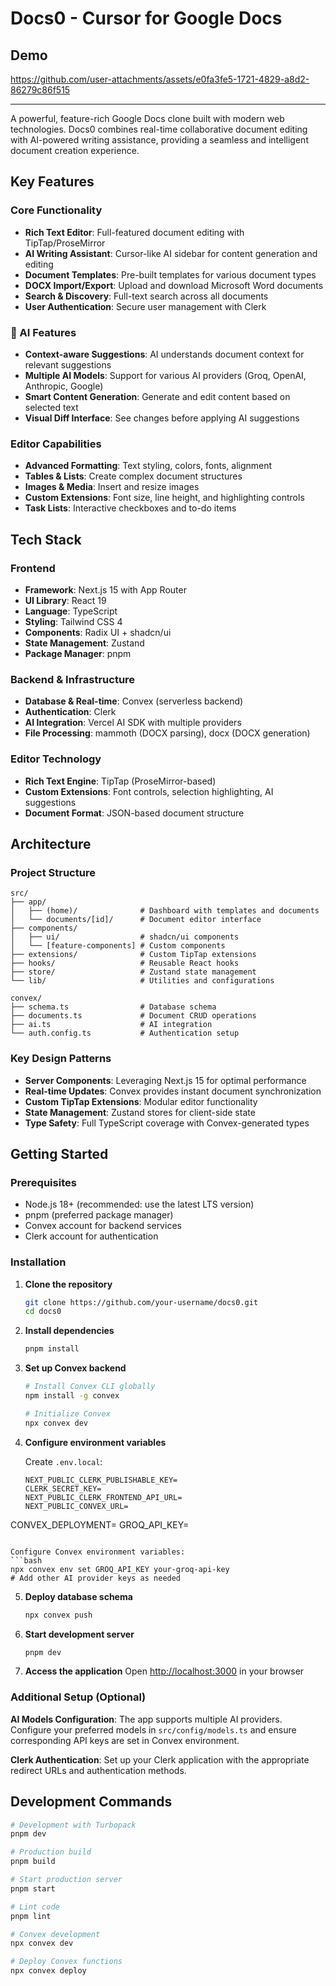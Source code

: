 # Docs0 - Cursor for Google Docs

<!-- Demo section - placeholder for video/gif -->
## Demo


https://github.com/user-attachments/assets/e0fa3fe5-1721-4829-a8d2-86279c86f515



---

A powerful, feature-rich Google Docs clone built with modern web technologies. Docs0 combines real-time collaborative document editing with AI-powered writing assistance, providing a seamless and intelligent document creation experience.

## Key Features

### Core Functionality
- **Rich Text Editor**: Full-featured document editing with TipTap/ProseMirror
- **AI Writing Assistant**: Cursor-like AI sidebar for content generation and editing
- **Document Templates**: Pre-built templates for various document types
- **DOCX Import/Export**: Upload and download Microsoft Word documents
- **Search & Discovery**: Full-text search across all documents
- **User Authentication**: Secure user management with Clerk

### 🤖 AI Features
- **Context-aware Suggestions**: AI understands document context for relevant suggestions
- **Multiple AI Models**: Support for various AI providers (Groq, OpenAI, Anthropic, Google)
- **Smart Content Generation**: Generate and edit content based on selected text
- **Visual Diff Interface**: See changes before applying AI suggestions

### Editor Capabilities
- **Advanced Formatting**: Text styling, colors, fonts, alignment
- **Tables & Lists**: Create complex document structures
- **Images & Media**: Insert and resize images
- **Custom Extensions**: Font size, line height, and highlighting controls
- **Task Lists**: Interactive checkboxes and to-do items

## Tech Stack

### Frontend
- **Framework**: Next.js 15 with App Router
- **UI Library**: React 19
- **Language**: TypeScript
- **Styling**: Tailwind CSS 4
- **Components**: Radix UI + shadcn/ui
- **State Management**: Zustand
- **Package Manager**: pnpm

### Backend & Infrastructure
- **Database & Real-time**: Convex (serverless backend)
- **Authentication**: Clerk
- **AI Integration**: Vercel AI SDK with multiple providers
- **File Processing**: mammoth (DOCX parsing), docx (DOCX generation)

### Editor Technology
- **Rich Text Engine**: TipTap (ProseMirror-based)
- **Custom Extensions**: Font controls, selection highlighting, AI suggestions
- **Document Format**: JSON-based document structure

## Architecture

### Project Structure
```
src/
├── app/
│   ├── (home)/              # Dashboard with templates and documents
│   └── documents/[id]/      # Document editor interface
├── components/
│   ├── ui/                  # shadcn/ui components
│   └── [feature-components] # Custom components
├── extensions/              # Custom TipTap extensions
├── hooks/                   # Reusable React hooks
├── store/                   # Zustand state management
└── lib/                     # Utilities and configurations

convex/
├── schema.ts                # Database schema
├── documents.ts             # Document CRUD operations
├── ai.ts                    # AI integration
└── auth.config.ts           # Authentication setup
```

### Key Design Patterns
- **Server Components**: Leveraging Next.js 15 for optimal performance
- **Real-time Updates**: Convex provides instant document synchronization
- **Custom TipTap Extensions**: Modular editor functionality
- **State Management**: Zustand stores for client-side state
- **Type Safety**: Full TypeScript coverage with Convex-generated types

## Getting Started

### Prerequisites
- Node.js 18+ (recommended: use the latest LTS version)
- pnpm (preferred package manager)
- Convex account for backend services
- Clerk account for authentication

### Installation

1. **Clone the repository**
   ```bash
   git clone https://github.com/your-username/docs0.git
   cd docs0
   ```

2. **Install dependencies**
   ```bash
   pnpm install
   ```

3. **Set up Convex backend**
   ```bash
   # Install Convex CLI globally
   npm install -g convex

   # Initialize Convex
   npx convex dev
   ```

4. **Configure environment variables**

   Create `.env.local`:
   ```env
   NEXT_PUBLIC_CLERK_PUBLISHABLE_KEY=
   CLERK_SECRET_KEY=
   NEXT_PUBLIC_CLERK_FRONTEND_API_URL=
   NEXT_PUBLIC_CONVEX_URL=

  CONVEX_DEPLOYMENT=
  GROQ_API_KEY=

   ```

   Configure Convex environment variables:
   ```bash
   npx convex env set GROQ_API_KEY your-groq-api-key
   # Add other AI provider keys as needed
   ```

5. **Deploy database schema**
   ```bash
   npx convex push
   ```

6. **Start development server**
   ```bash
   pnpm dev
   ```

7. **Access the application**
   Open [http://localhost:3000](http://localhost:3000) in your browser

### Additional Setup (Optional)

**AI Models Configuration**: The app supports multiple AI providers. Configure your preferred models in `src/config/models.ts` and ensure corresponding API keys are set in Convex environment.

**Clerk Authentication**: Set up your Clerk application with the appropriate redirect URLs and authentication methods.


## Development Commands

```bash
# Development with Turbopack
pnpm dev

# Production build
pnpm build

# Start production server
pnpm start

# Lint code
pnpm lint

# Convex development
npx convex dev

# Deploy Convex functions
npx convex deploy
```
